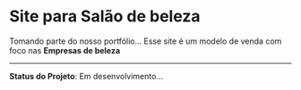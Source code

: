 # Site para Salão de beleza
Tomando parte do nosso portfólio... Esse site é um modelo de venda com foco nas **Empresas de beleza**

---
**Status do Projeto**:
Em desenvolvimento...
